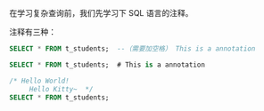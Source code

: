 在学习复杂查询前，我们先学习下 SQL 语言的注释。

注释有三种：

```sql
SELECT * FROM t_students;  --（需要加空格） This is a annotation

```

```sql
SELECT * FROM t_students;  # This is a annotation

```

```sql
/* Hello World!
     Hello Kitty~  */
SELECT * FROM t_students;

```

